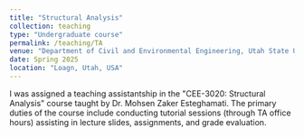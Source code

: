 ```yaml
---
title: "Structural Analysis"
collection: teaching
type: "Undergraduate course"
permalink: /teaching/TA
venue: "Department of Civil and Environmental Engineering, Utah State University"
date: Spring 2025
location: "Loagn, Utah, USA"
---
```


I was assigned a teaching assistantship in the "CEE-3020: Structural Analysis" course taught by Dr. Mohsen Zaker Esteghamati. The primary duties of the course include conducting tutorial sessions (through TA office hours) assisting in lecture slides, assignments, and grade evaluation. 


